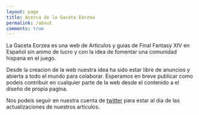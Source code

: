 ```yaml
---
layout: page
title: Acerca de la Gaceta Eorzea
permalink: /about
comments: true
---
```


La Gaceta Eorzea es una web de Articulos y guias de Final Fantasy XIV en Español sin animo de lucro y con la idea de fomentar una comunidad hispana en el juego.

Desde la creacion de la web nuestra idea ha sido estar libre de anuncios y abierta a todo el mundo para colaborar. Esperamos en breve publicar como podeis contribuir en cualquier parte de la web desde el contenido a el diseño de propia pagina.

 Nos podeis seguir en nuestra cuenta de <a href="https://twitter.com/GazetaEorzea"><i class="fab fa-twitter"></i>twitter</a> para estar al dia de las actualizaciones de nuestros articulos.
